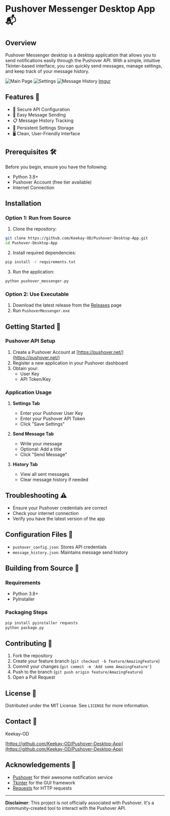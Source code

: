 # Pushover Messenger Desktop App 📬

## Overview

Pushover Messenger desktop is a desktop application that allows you to send notifications easily through the Pushover API. With a simple, intuitive Tkinter-based interface, you can quickly send messages, manage settings, and keep track of your message history.

![Main Page](https://imgur.com/KFb3ZWb)
![Settings](https://imgur.com/31RkTVf)
![Message History](https://imgur.com/7BFVntz)
[Imgur](https://imgur.com/KFb3ZWb)
## Features 🚀

- 🔐 Secure API Configuration
- 📨 Easy Message Sending
- 📋 Message History Tracking
- 💾 Persistent Settings Storage
- 🖥️ Clean, User-Friendly Interface

## Prerequisites 🛠️

Before you begin, ensure you have the following:

- Python 3.8+
- Pushover Account (free tier available)
- Internet Connection

## Installation 

### Option 1: Run from Source

1. Clone the repository:
```bash
git clone https://github.com/Keekay-OD/Pushover-Desktop-App.git
cd Pushover-Desktop-App
```

2. Install required dependencies:
```bash
pip install -r requirements.txt
```

3. Run the application:
```bash
python pushover_messenger.py
```

### Option 2: Use Executable

1. Download the latest release from the [Releases](link-to-releases) page
2. Run `PushoverMessenger.exe`

## Getting Started 🚀

### Pushover API Setup

1. Create a Pushover Account at [https://pushover.net/](https://pushover.net/)
2. Register a new application in your Pushover dashboard
3. Obtain your:
   - User Key
   - API Token/Key

### Application Usage

1. **Settings Tab**
   - Enter your Pushover User Key
   - Enter your Pushover API Token
   - Click "Save Settings"

2. **Send Message Tab**
   - Write your message
   - Optional: Add a title
   - Click "Send Message"

3. **History Tab**
   - View all sent messages
   - Clear message history if needed

## Troubleshooting ⚠️

- Ensure your Pushover credentials are correct
- Check your internet connection
- Verify you have the latest version of the app

## Configuration Files 📁

- `pushover_config.json`: Stores API credentials
- `message_history.json`: Maintains message send history

## Building from Source 🔧

### Requirements
- Python 3.8+
- PyInstaller

### Packaging Steps
```bash
pip install pyinstaller requests
python package.py
```

## Contributing 🤝

1. Fork the repository
2. Create your feature branch (`git checkout -b feature/AmazingFeature`)
3. Commit your changes (`git commit -m 'Add some AmazingFeature'`)
4. Push to the branch (`git push origin feature/AmazingFeature`)
5. Open a Pull Request

## License 📄

Distributed under the MIT License. See `LICENSE` for more information.

## Contact 📧

Keekay-OD

[https://github.com/Keekay-OD/Pushover-Desktop-App](https://github.com/Keekay-OD/Pushover-Desktop-App)

## Acknowledgements 🙏

- [Pushover](https://pushover.net/) for their awesome notification service
- [Tkinter](https://docs.python.org/3/library/tkinter.html) for the GUI framework
- [Requests](https://docs.python-requests.org/en/master/) for HTTP requests

---

**Disclaimer**: This project is not officially associated with Pushover. It's a community-created tool to interact with the Pushover API.
